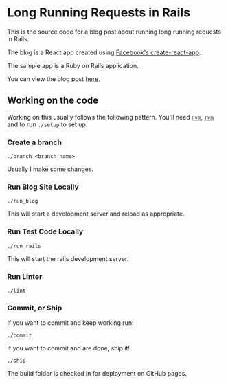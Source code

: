 # Long Running Requests in Rails

This is the source code for a blog post about running long running requests in Rails.

The blog is a React app created using [Facebook's create-react-app](https://github.com/facebook/create-react-app).

The sample app is a Ruby on Rails application.

You can view the blog post [here](https://whitneysteve.github.io/rails-long-requests/).

## Working on the code

Working on this usually follows the following pattern. You'll need [`nvm`](https://github.com/nvm-sh/nvm#installing-and-updating), [`rvm`](https://rvm.io/rvm/install) and to run `./setup` to set up.

### Create a branch

`./branch <branch_name>`

Usually I make some changes.

### Run Blog Site Locally

`./run_blog`

This will start a development server and reload as appropriate.

### Run Test Code Locally

`./run_rails`

This will start the rails development server.

### Run Linter

`./lint`

### Commit, or Ship

If you want to commit and keep working run:

`./commit`

If you want to commit and are done, ship it!

`./ship`

The build folder is checked in for deployment on GitHub pages.